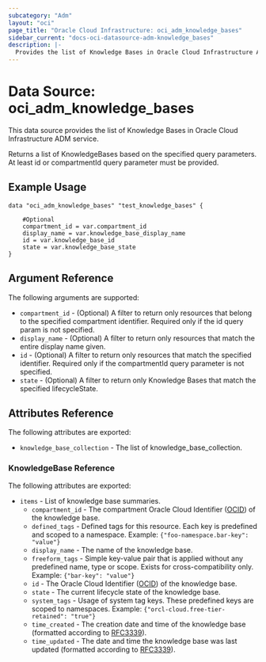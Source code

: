 ```yaml
---
subcategory: "Adm"
layout: "oci"
page_title: "Oracle Cloud Infrastructure: oci_adm_knowledge_bases"
sidebar_current: "docs-oci-datasource-adm-knowledge_bases"
description: |-
  Provides the list of Knowledge Bases in Oracle Cloud Infrastructure ADM service
---
```


# Data Source: oci_adm_knowledge_bases
This data source provides the list of Knowledge Bases in Oracle Cloud Infrastructure ADM service.

Returns a list of KnowledgeBases based on the specified query parameters.
At least id or compartmentId query parameter must be provided.


## Example Usage

```hcl
data "oci_adm_knowledge_bases" "test_knowledge_bases" {

	#Optional
	compartment_id = var.compartment_id
	display_name = var.knowledge_base_display_name
	id = var.knowledge_base_id
	state = var.knowledge_base_state
}
```

## Argument Reference

The following arguments are supported:

* `compartment_id` - (Optional) A filter to return only resources that belong to the specified compartment identifier. Required only if the id query param is not specified. 
* `display_name` - (Optional) A filter to return only resources that match the entire display name given.
* `id` - (Optional) A filter to return only resources that match the specified identifier. Required only if the compartmentId query parameter is not specified. 
* `state` - (Optional) A filter to return only Knowledge Bases that match the specified lifecycleState.


## Attributes Reference

The following attributes are exported:

* `knowledge_base_collection` - The list of knowledge_base_collection.

### KnowledgeBase Reference

The following attributes are exported:
* `items` - List of knowledge base summaries.
  * `compartment_id` - The compartment Oracle Cloud Identifier ([OCID](https://docs.cloud.oracle.com/iaas/Content/General/Concepts/identifiers.htm)) of the knowledge base.
  * `defined_tags` - Defined tags for this resource. Each key is predefined and scoped to a namespace. Example: `{"foo-namespace.bar-key": "value"}` 
  * `display_name` - The name of the knowledge base.
  * `freeform_tags` - Simple key-value pair that is applied without any predefined name, type or scope. Exists for cross-compatibility only. Example: `{"bar-key": "value"}` 
  * `id` - The Oracle Cloud Identifier ([OCID](https://docs.cloud.oracle.com/iaas/Content/General/Concepts/identifiers.htm)) of the knowledge base.
  * `state` - The current lifecycle state of the knowledge base.
  * `system_tags` - Usage of system tag keys. These predefined keys are scoped to namespaces. Example: `{"orcl-cloud.free-tier-retained": "true"}` 
  * `time_created` - The creation date and time of the knowledge base (formatted according to [RFC3339](https://datatracker.ietf.org/doc/html/rfc3339)).
  * `time_updated` - The date and time the knowledge base was last updated (formatted according to [RFC3339](https://datatracker.ietf.org/doc/html/rfc3339)).

